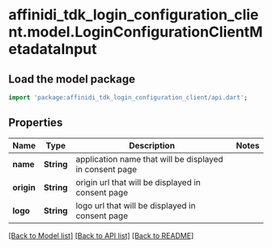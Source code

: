 # affinidi_tdk_login_configuration_client.model.LoginConfigurationClientMetadataInput

## Load the model package

```dart
import 'package:affinidi_tdk_login_configuration_client/api.dart';
```

## Properties

| Name       | Type       | Description                                             | Notes |
| ---------- | ---------- | ------------------------------------------------------- | ----- |
| **name**   | **String** | application name that will be displayed in consent page |
| **origin** | **String** | origin url that will be displayed in consent page       |
| **logo**   | **String** | logo url that will be displayed in consent page         |

[[Back to Model list]](../README.md#documentation-for-models) [[Back to API list]](../README.md#documentation-for-api-endpoints) [[Back to README]](../README.md)
